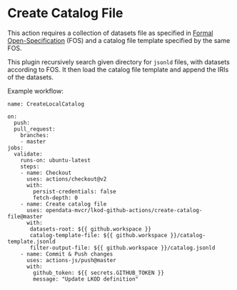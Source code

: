 # Create Catalog File
This action requires a collection of datasets file as specified in 
[Formal Open-Specification](https://ofn.gov.cz/rozhran%C3%AD-katalog%C5%AF-otev%C5%99en%C3%BDch-dat/2021-01-11/) 
(FOS) and a catalog file template specified by the same FOS.

This plugin recursively search given directory for ```jsonld``` files, with
datasets according to FOS. It then load the catalog file template and append
the IRIs of the datasets.

Example workflow:
```
name: CreateLocalCatalog

on:
  push:
  pull_request:
    branches:
    - master
jobs:
  validate:
    runs-on: ubuntu-latest
    steps:
    - name: Checkout
      uses: actions/checkout@v2
      with:
        persist-credentials: false
        fetch-depth: 0
    - name: Create catalog file
      uses: opendata-mvcr/lkod-github-actions/create-catalog-file@master
      with: 
       datasets-root: ${{ github.workspace }}
       catalog-template-file: ${{ github.workspace }}/catalog-template.jsonld
       filter-output-file: ${{ github.workspace }}/catalog.jsonld
    - name: Commit & Push changes
      uses: actions-js/push@master
      with:
        github_token: ${{ secrets.GITHUB_TOKEN }}
        message: "Update LKOD definition"

```